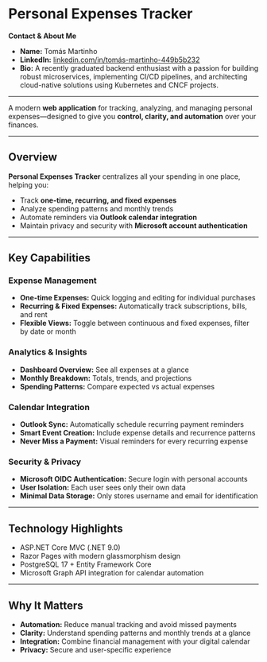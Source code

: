 # Personal Expenses Tracker

**Contact & About Me**  
- **Name:** Tomás Martinho  
- **LinkedIn:** [linkedin.com/in/tomás-martinho-449b5b232](https://www.linkedin.com/in/tom%C3%A1s-martinho-449b5b232/)  
- **Bio:** A recently graduated backend enthusiast with a passion for building robust microservices, implementing CI/CD pipelines, and architecting cloud-native solutions using Kubernetes and CNCF projects.  

---

A modern **web application** for tracking, analyzing, and managing personal expenses—designed to give you **control, clarity, and automation** over your finances.

---

## Overview

**Personal Expenses Tracker** centralizes all your spending in one place, helping you:

- Track **one-time, recurring, and fixed expenses**
- Analyze spending patterns and monthly trends
- Automate reminders via **Outlook calendar integration**
- Maintain privacy and security with **Microsoft account authentication**

---

## Key Capabilities

### Expense Management
- **One-time Expenses:** Quick logging and editing for individual purchases  
- **Recurring & Fixed Expenses:** Automatically track subscriptions, bills, and rent  
- **Flexible Views:** Toggle between continuous and fixed expenses, filter by date or month  

### Analytics & Insights
- **Dashboard Overview:** See all expenses at a glance  
- **Monthly Breakdown:** Totals, trends, and projections  
- **Spending Patterns:** Compare expected vs actual expenses  

### Calendar Integration
- **Outlook Sync:** Automatically schedule recurring payment reminders  
- **Smart Event Creation:** Include expense details and recurrence patterns  
- **Never Miss a Payment:** Visual reminders for every recurring expense  

### Security & Privacy
- **Microsoft OIDC Authentication:** Secure login with personal accounts  
- **User Isolation:** Each user sees only their own data  
- **Minimal Data Storage:** Only stores username and email for identification  

---

## Technology Highlights

- ASP.NET Core MVC (.NET 9.0)  
- Razor Pages with modern glassmorphism design  
- PostgreSQL 17 + Entity Framework Core  
- Microsoft Graph API integration for calendar automation  

---

## Why It Matters

- **Automation:** Reduce manual tracking and avoid missed payments  
- **Clarity:** Understand spending patterns and monthly trends at a glance  
- **Integration:** Combine financial management with your digital calendar  
- **Privacy:** Secure and user-specific experience  
